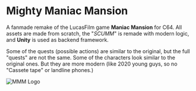 # Mighty Maniac Mansion
 A fanmade remake of the LucasFilm game **Maniac Mansion** for C64.
 All assets are made from scratch, the "_SCUMM_" is remade with modern logic, and **Unity** is used as backend framework.
 
 Some of the quests (possible actions) are similar to the original, but the full "quests" are not the same.
 Some of the characters look similar to the original ones. But they are more modern (like 2020 young guys, so no "Cassete tape" or landline phones.)


![MMM Logo](https://github.com/CPULL/Mighty-Maniac-Mansion/blob/master/Graphics/Extras/MMM%20Logo%20Intro.png?raw=true)
